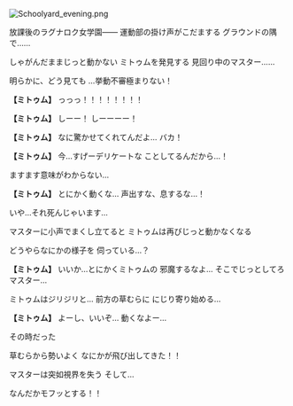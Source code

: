 
![Schoolyard_evening.png](../images/backgrounds/Schoolyard_evening.png)

放課後のラグナロク女学園――
運動部の掛け声がこだまする
グラウンドの隅で……

しゃがんだままじっと動かない
ミトゥムを発見する
見回り中のマスター……

明らかに、どう見ても
…挙動不審極まりない！

**【ミトゥム】**
っっっ！！！！！！！！

**【ミトゥム】**
しーー！
しーーーー！

**【ミトゥム】**
なに驚かせてくれてんだよ…
バカ！

**【ミトゥム】**
今…すげーデリケートな
ことしてるんだから…！

ますます意味がわからない…

**【ミトゥム】**
とにかく動くな…
声出すな、息するな…！

いや…それ死んじゃいます…

マスターに小声でまくし立てると
ミトゥムは再びじっと動かなくなる

どうやらなにかの様子を
伺っている…？

**【ミトゥム】**
いいか…とにかくミトゥムの
邪魔するなよ…
そこでじっとしてろマスター…

ミトゥムはジリジリと…
前方の草むらに
にじり寄り始める…

**【ミトゥム】**
よーし、いいぞ…
動くなよー…

その時だった

草むらから勢いよく
なにかが飛び出してきた！！

マスターは突如視界を失う
そして…

なんだかモフッとする！！